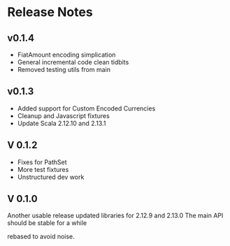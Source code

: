 # Release Notes

## v0.1.4
+ FiatAmount encoding simplication
+ General incremental code clean tidbits
+ Removed testing utils from main

## v0.1.3
+ Added support for Custom Encoded Currencies
+ Cleanup and Javascript fixtures
+ Update Scala 2.12.10 and 2.13.1

## V 0.1.2

* Fixes for PathSet
* More test fixtures
* Unstructured dev work

## V 0.1.0

Another usable release updated libraries for 2.12.9 and 2.13.0
The main API should be stable for a while 

rebased to avoid noise.
